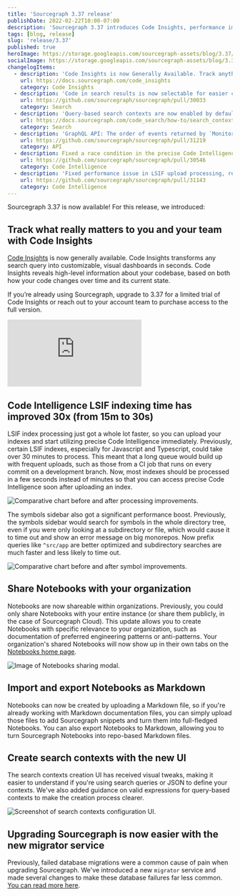 ```yaml
---
title: 'Sourcegraph 3.37 release'
publishDate: 2022-02-22T10:00-07:00
description: 'Sourcegraph 3.37 introduces Code Insights, performance improvements for Code Intelligence, sharing for Notebooks, and a new UI for creating search contexts.'
tags: [blog, release]
slug: 'release/3.37'
published: true
heroImage: https://storage.googleapis.com/sourcegraph-assets/blog/3.37/sourcegraph-3-37-release.png
socialImage: https://storage.googleapis.com/sourcegraph-assets/blog/3.37/sourcegraph-3-37-release.png
changelogItems:
  - description: 'Code Insights is now Generally Available. Track anything that can be expressed with a Sourcegraph search query: migrations, package use, version adoption, code smells, codebase size, and much more, across 1,000s of repositories.'
    url: https://docs.sourcegraph.com/code_insights
    category: Code Insights
  - description: 'Code in search results is now selectable for easier copying and reuse. You can still click on the code to open the corresponding file.'
    url: https://github.com/sourcegraph/sourcegraph/pull/30033
    category: Search
  - description: 'Query-based search contexts are now enabled by default as a beta feature, making it easier to scope queries for monorepos or large codebases.'
    url: https://docs.sourcegraph.com/code_search/how-to/search_contexts#beta-query-based-search-contexts
    category: Search
  - description: 'GraphQL API: The order of events returned by `MonitorTriggerEventConnection` has been reversed so newer events are returned first. The `after` parameter has been modified accordingly to return events older than the one specified, to allow for pagination.'
    url: https://github.com/sourcegraph/sourcegraph/pull/31219
    category: API
  - description: Fixed a race condition in the precise Code Intelligence upload expiry process that prematurely expired new uploads.
    url: https://github.com/sourcegraph/sourcegraph/pull/30546
    category: Code Intelligence
  - description: 'Fixed performance issue in LSIF upload processing, reducing the latency between uploading an LSIF index and accessing precise Code Intelligence in the UI.'
    url: https://github.com/sourcegraph/sourcegraph/pull/31143
    category: Code Intelligence
---
```


Sourcegraph 3.37 is now available! For this release, we introduced:

## Track what really matters to you and your team with Code Insights

[Code Insights](https://docs.sourcegraph.com/code_insights) is now generally available. Code Insights transforms any search query into customizable, visual dashboards in seconds. Code Insights reveals high-level information about your codebase, based on both how your code changes over time and its current state.

If you’re already using Sourcegraph, upgrade to 3.37 for a limited trial of Code Insights or reach out to your account team to purchase access to the full version.

<div className="container my-4 video-embed embed-responsive embed-responsive-16by9">
  <iframe
    className="embed-responsive-item"
    src="https://www.youtube-nocookie.com/embed/fMCUJQHfbUA?autoplay=0&amp;cc_load_policy=0&amp;start=0&amp;end=0&amp;loop=0&amp;controls=1&amp;modestbranding=1&amp;rel=0"
   allowFullScreen={true}
    allow="accelerometer; autoPlay; encrypted-media; gyroscope; picture-in-picture"
   frameBorder="0"
    title="Sourcegraph Code Insights demo"
  ></iframe>
</div>

## Code Intelligence LSIF indexing time has improved 30x (from 15m to 30s)

LSIF index processing just got a whole lot faster, so you can upload your indexes and start utilizing precise Code Intelligence immediately. Previously, certain LSIF indexes, especially for Javascript and Typescript, could take over 30 minutes to process. This meant that a long queue would build up with frequent uploads, such as those from a CI job that runs on every commit on a development branch. Now, most indexes should be processed in a few seconds instead of minutes so that you can access precise Code Intelligence soon after uploading an index.

<div className="d-flex">
  <img className="blog-image" title="LSIF upload speedup" alt="Comparative chart before and after processing improvements." src="https://storage.googleapis.com/sourcegraph-assets/blog/3.37/lsif-upload-speedup.png"/>
</div>

The symbols sidebar also got a significant performance boost. Previously, the symbols sidebar would search for symbols in the whole directory tree, even if you were only looking at a subdirectory or file, which would cause it to time out and show an error message on big monorepos. Now prefix queries like `^src/app` are better optimized and subdirectory searches are much faster and less likely to time out.

<div className="d-flex">
  <img className="blog-image" title="Symbol's sidebar improvement" alt="Comparative chart before and after symbol improvements." src="https://storage.googleapis.com/sourcegraph-assets/blog/3.37/symbols-sidebar-improvement.png"/>
</div>

## Share Notebooks with your organization

Notebooks are now shareable within organizations. Previously, you could only share Notebooks with your entire instance (or share them publicly, in the case of Sourcegraph Cloud). This update allows you to create Notebooks with specific relevance to your organization, such as documentation of preferred engineering patterns or anti-patterns. Your organization's shared Notebooks will now show up in their own tabs on the [Notebooks home page](https://sourcegraph.com/notebooks).

<div style={{textAlign:'center'}}>
<img className="blog-image" title="Notebooks sharing" alt="Image of Notebooks sharing modal." src="https://storage.googleapis.com/sourcegraph-assets/docs/images/notebooks/notebook_sharing.png"/>
</div>

## Import and export Notebooks as Markdown

Notebooks can now be created by uploading a Markdown file, so if you're already working with Markdown documentation files, you can simply upload those files to add Sourcegraph snippets and turn them into full-fledged Notebooks. You can also export Notebooks to Markdown, allowing you to turn Sourcegraph Notebooks into repo-based Markdown files.

## Create search contexts with the new UI

The search contexts creation UI has received visual tweaks, making it easier to understand if you're using search queries or JSON to define your contexts. We've also added guidance on valid expressions for query-based contexts to make the creation process clearer.

<div style={{textAlign:'center'}}>
<img className="blog-image" title="Search contexts type selection" alt="Screenshot of search contexts configuration UI." src="https://storage.googleapis.com/sourcegraph-assets/docs/images/search_contexts/select_context_type.png"/>
</div>

## Upgrading Sourcegraph is now easier with the new migrator service

Previously, failed database migrations were a common cause of pain when upgrading Sourcegraph. We've introduced a new `migrator` service and made several changes to make these database failures far less common. [You can read more here](https://about.sourcegraph.com/blog/introducing-migrator-service/).
